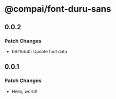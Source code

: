 # @compai/font-duru-sans

## 0.0.2

### Patch Changes

- b971bb4f: Update font data

## 0.0.1

### Patch Changes

- Hello, world!
